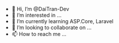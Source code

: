 - 👋 Hi, I’m @DaiTran-Dev
- 👀 I’m interested in ...
- 🌱 I’m currently learning ASP.Core, Laravel
- 💞️ I’m looking to collaborate on ...
- 📫 How to reach me ...

<!---
DaiTran-Dev/DaiTran-Dev is a ✨ special ✨ repository because its `README.md` (this file) appears on your GitHub profile.
You can click the Preview link to take a look at your changes.
--->
